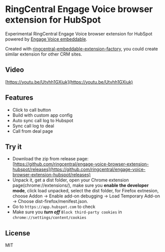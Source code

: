 # RingCentral Engage Voice browser extension for HubSpot

Experimental RingCentral Engage Voice browser extension for HubSpot powered by [Engage Voice embeddable](https://github.com/ringcentral/engage-voice-embeddable).

Created with [ringcentral-embeddable-extension-factory](https://github.com/ringcentral/ringcentral-embeddable-extension-factory), you could create similar extension for other CRM sites.

## Video

[https://youtu.be/Utvhh1GXiuk](https://youtu.be/Utvhh1GXiuk)

## Features

- Click to call button
- Build with custom app config
- Auto sync call log to Hubspot
- Sync call log to deal
- Call from deal page

## Try it

- Download the zip from release page: [https://github.com/ringcentral/engage-voice-browser-extension-hubspot/releases](https://github.com/ringcentral/engage-voice-browser-extension-hubspot/releases)
- Unpack it, get a dist folder, open your Chrome extension page(chrome://extensions/), make sure you **enable the developer mode**, click load unpacked, select the dist folder, for Firefox extnesion, choose Addon -> Enable add-on debugging -> Load Temporary Add-on -> Choose dist-firefox/menifest.json.
- Go to `https://app.hubspot.com` to check
- Make sure you ***turn off*** `Block third-party cookies` in `chrome://settings/content/cookies`

## License

MIT
